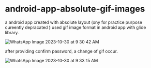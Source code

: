 # android-app-absolute-gif-images
a android app created with absolute layout (ony for practice purpose cureently depracated )
used gif image format in android app with glide library.

![WhatsApp Image 2023-10-30 at 9 30 42 AM](https://github.com/AdreshSingh/android-app-absolute-gif-images/assets/46901709/ab02c700-3dfa-4d2b-bab3-a406b6f748d8)

after providing confirm password, a change of gif occur.

![WhatsApp Image 2023-10-30 at 9 33 15 AM](https://github.com/AdreshSingh/android-app-absolute-gif-images/assets/46901709/d19e5e5c-fb1c-4163-a4bb-f7b70f1f052d)
